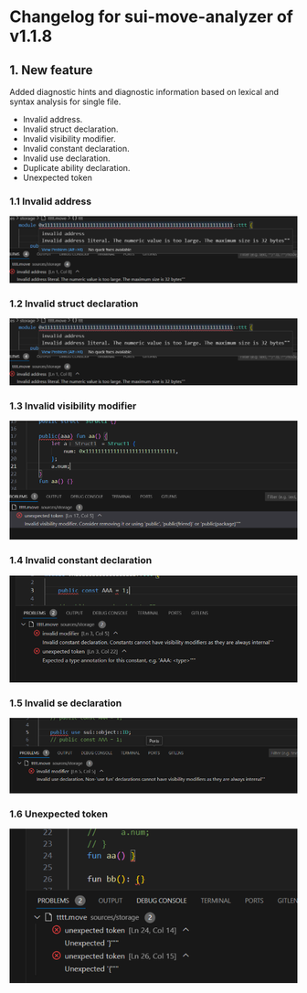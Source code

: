 # Changelog for sui-move-analyzer of v1.1.8

## 1. New feature
  Added diagnostic hints and diagnostic information based on lexical and syntax analysis for single file.
  - Invalid address.
  - Invalid struct declaration.
  - Invalid visibility modifier. 
  - Invalid constant declaration.
  - Invalid use declaration.
  - Duplicate ability declaration.
  - Unexpected token

### 1.1 Invalid address
![Alt text](img/image-1.png)

### 1.2 Invalid struct declaration
![Alt text](img/image-2.png)

### 1.3 Invalid visibility modifier
![Alt text](img/image-3.png)

### 1.4 Invalid constant declaration
![Alt text](img/image-4.png)

### 1.5 Invalid se declaration
![Alt text](img/image-5.png)

### 1.6 Unexpected token
![Alt text](img/image-6.png)